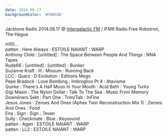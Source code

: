 ```yaml
---
date: 2014.08.17
backgroundColor: '#70A53D'
---
```


Jacktone Radio 2014.08.17 @ [Intergalactic FM](http://www.intergalacticfm.com/) / IFM6 Radio Free Robotron, The Hague  

m50...  
patten : Here Always : ESTOILE NAIANT : WARP  
Anthony Child : \[untitled\] : The Space Between People And Things : NNA Tapes  
Rude66 : \[untitled\] : \[untitled\] : Bunker  
Suzanne Kraft : III : Missum : Running Back  
LCC : Quarz : D Evolution : Editions Mego  
Pepe Bradock : Love Bombing : Imbroglios Pt 4 : Atavisme  
Quirke : There's A Half Moon In Your Mouth : Acid Beth : Young Turks  
Gigi Masin : The Nylon Dollar : Talk To The Sea : Music From Memory  
Downliners Sekt : Part One : Trim/Tab : InFine  
Jesus Jones : Zeroes And Ones (Aphex Twin Reconstruction Mix 1) : Zeroes And Ones : Food  
Ena : Sign : Sign : 7even  
Sully : Checkmate : Blue : Keysound  
patten : Agen : ESTOILE NAIANT : WARP  
patten : LL2 : ESTOILE NAIANT : WARP
